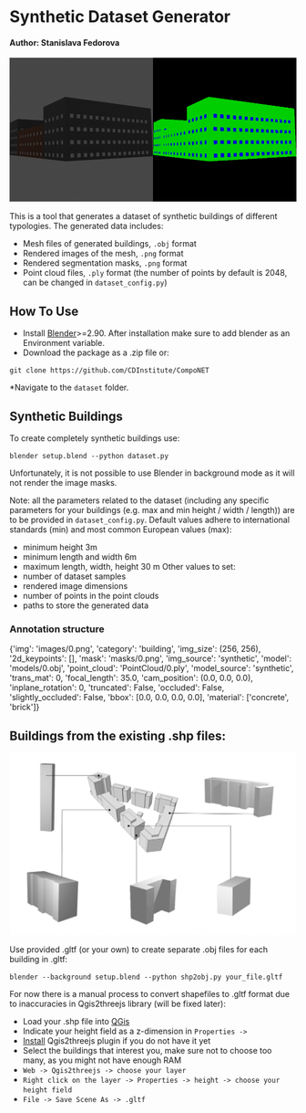 # Synthetic Dataset Generator
#### Author: Stanislava Fedorova
<img src="imgs/illustration.gif" width="1000"/>

This is a tool that generates a dataset of synthetic buildings of different typologies. The generated data includes:

* Mesh files of generated buildings, ```.obj``` format
* Rendered images of the mesh, ```.png``` format
* Rendered segmentation masks, ```.png``` format
* Point cloud files, ```.ply``` format (the number of points by default is 2048, can be changed in ```dataset_config.py```)

## How To Use

* Install [Blender](https://www.blender.org/download/)>=2.90. After installation make sure to add blender as an Environment variable. 
* Download the package as a .zip file or:
```
git clone https://github.com/CDInstitute/CompoNET
```
*Navigate to the ```dataset``` folder.

## Synthetic Buildings

To create completely synthetic buildings use:

```
blender setup.blend --python dataset.py
```
Unfortunately, it is not possible to use Blender in background mode as it will not render the image masks.

Note:
all the parameters related to the dataset (including any specific parameters for your buildings (e.g. max and min height / width / length)) are to be provided in ```dataset_config.py```. Default values adhere to international standards (min) and most common European values (max):

* minimum height 3m
* minimum length and width 6m
* maximum length, width, height 30 m
Other values to set:
* number of dataset samples
* rendered image dimensions
* number of points in the point clouds
* paths to store the generated data

### Annotation structure

{'img': 'images/0.png',
 'category': 'building',
'img_size': (256, 256),
'2d_keypoints': [],
'mask': 'masks/0.png',
 'img_source': 'synthetic',
 'model':  'models/0.obj',
 'point_cloud': 'PointCloud/0.ply',
 'model_source': 'synthetic',
 'trans_mat': 0,
 'focal_length': 35.0,
 'cam_position': (0.0, 0.0, 0.0),
 'inplane_rotation': 0,
 'truncated': False,
 'occluded': False,
 'slightly_occluded': False,
 'bbox': [0.0, 0.0, 0.0, 0.0],
 'material': ['concrete', 'brick']}

## Buildings from the existing .shp files:

<img src="imgs/qgis_example1.png" width="900"/>

Use provided .gltf (or your own) to create separate .obj files for each building in .gltf:
```
blender --background setup.blend --python shp2obj.py your_file.gltf
```
For now there is a manual process to convert shapefiles to .gltf format due to inaccuracies in Qgis2threejs library (will be fixed later):
* Load your .shp file into [QGis](https://www.qgis.org/en/site/)
* Indicate your height field as a z-dimension in ```Properties -> ```
* [Install](https://qgis2threejs.readthedocs.io/en/docs/Tutorial.html#install-the-plugin) Qgis2threejs plugin if you do not have it yet
* Select the buildings that interest you, make sure not to choose too many, as you might not have enough RAM
* ```Web -> Qgis2threejs -> choose your layer```
* ```Right click on the layer -> Properties -> height -> choose your height field```
* ```File -> Save Scene As -> .gltf```
